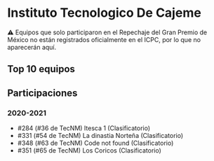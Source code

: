 # Instituto Tecnologico De Cajeme

:warning: Equipos que solo participaron en el Repechaje del Gran Premio de México no están registrados oficialmente en el ICPC, por lo que no aparecerán aquí.

## Top 10 equipos


## Participaciones

### 2020-2021

- #284 (#36 de TecNM) Itesca 1 (Clasificatorio)
- #331 (#54 de TecNM) La dinastia Norteña (Clasificatorio)
- #348 (#63 de TecNM) Code not found (Clasificatorio)
- #351 (#65 de TecNM) Los Coricos (Clasificatorio)



